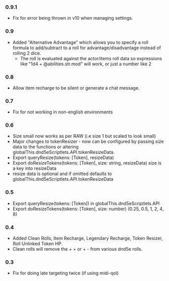 ### 0.9.1
* Fix for error being thrown in v10 when managing settings.

### 0.9
* Added "Alternative Advantage" which allows you to specify a roll formula to add/subtract to a roll for advantage/disadvantage instead of rolling 2 dice.
  - The roll is evaluated against the actor/items roll data so expressions like "1d4 + @abilities.str.mod" will work, or just a number like 2

### 0.8
* Allow item recharge to be silent or generate a chat message.

### 0.7
* Fix for not working in non-english environments

### 0.6 
* Size small now works as per RAW (i.e size 1 but scaled to look small)
* Major changes to tokenResizer - now can be configured by passing size data to the functions or altering globalThis.dnd5eScriptlets.API.tokenResizeData.
* Export queryResize(tokens: [Token], resizeData) 
* Export doResizeTokens(tokens: [Token], size: string, resizeData) size is a key into resizeData
* resize data is optional and if omitted defaults to globalThis.dnd5eScriptlets.API.tokenResizeData
### 0.5
* Export queryResize(tokens: [Token]) in globalThis.dnd5eScriptlets.API
* Export doResizeTokens(tokens: [Token], size: number) (0.25, 0.5, 1, 2, 4, 8)
### 0.4
* Added Clean Rolls, Item Recharge, Legendary Recharge, Token Resizer, Roll Unlinked Token HP.
* Clean rolls will remove the + + or + - from various dnd5e rolls.

### 0.3
* Fix for doing late targeting twice (if using midi-qol)
